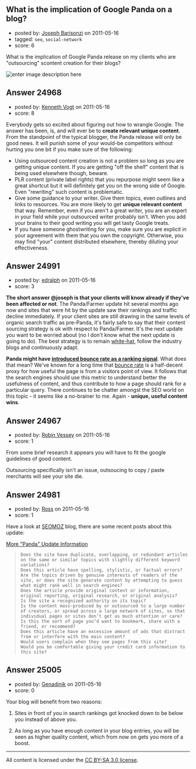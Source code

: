 ## What is the implication of Google Panda on a blog?

- posted by: [Joseph Barisonzi](https://stackexchange.com/users/-1/8791-joseph-barisonzi) on 2011-05-16
- tagged: `seo`, `social-network`
- score: 6

What is the implication of Google Panda release on my clients who are "outsourcing" scontent creation for their blogs?


![enter image description here][1]


  [1]: http://i.stack.imgur.com/ZzVyN.jpg


## Answer 24968

- posted by: [Kenneth Vogt](https://stackexchange.com/users/-1/6736-kenneth-vogt) on 2011-05-16
- score: 8

Everybody gets so excited about figuring out how to wrangle Google. The answer has been, is, and will ever be to **create relevant unique content**. From the standpoint of the typical blogger, the Panda release will only be good news. It will punish some of your would-be competitors without hurting you one bit if you make sure of the following:

 - Using outsourced content creation is not a problem so long as you are getting unique content. If you are getting "off the shelf" content that is being used elsewhere though, beware.
 - PLR content (private label rights) that you repurpose might seem like a great shortcut but it will definitely get you on the wrong side of Google. Even "rewriting" such content is problematic.
 - Give some guidance to your writer. Give them topics, even outlines and links to resources. You are more likely to get **unique relevant content** that way. Remember, even if you aren't a great writer, you are an expert in your field while your outsourced writer probably isn't. When you add your brains to their good writing you will get tasty Google treats.
 - If you have someone ghostwriting for you, make sure you are explicit in your agreement with them that you own the copyright. Otherwise, you may find "your" content distributed elsewhere, thereby diluting your effectiveness.


## Answer 24991

- posted by: [edralph](https://stackexchange.com/users/-1/9362-edralph) on 2011-05-16
- score: 3

<p><strong>The short answer @joseph is that your clients will know already if they've been affected or not</strong>.  The Panda/Farmer update hit several months ago now and sites that were hit by the update saw their rankings and traffic decline immediately.  If your client sites are still drawing in the same levels of organic search traffic as pre-Panda, it's fairly safe to say that their content sourcing strategy is ok with respect to Panda/Farmer.  It's the next update you want to be worried about (no I don't know what the next update is going to do).  The best strategy is to remain <a href="http://en.wikipedia.org/wiki/Search_engine_optimization#White_hat_versus_black_hat" rel="nofollow">white-hat</a>, follow the industry blogs and continuously adapt.</p>

<p><strong>Panda might have <a href="http://www.webpronews.com/google-algorithm-bounce-rate-ranking-signal-2011-05" rel="nofollow">introduced bounce rate as a ranking signal</a></strong>.  What does that mean?  We've known for a long time that <a href="http://en.wikipedia.org/wiki/Bounce_rate" rel="nofollow">bounce rate</a> is a half-decent proxy for how useful the page is from a visitors point of view.  It follows that the search engines should use this metric to understand better the usefulness of content, and thus contribute to how a page should rank for a particular query.  There continues to be chatter amongst the SEO world on this topic - it seems like a no-brainer to me.  Again - <strong>unique, useful content wins</strong>.</p>



## Answer 24967

- posted by: [Robin Vessey](https://stackexchange.com/users/-1/984-robin-vessey) on 2011-05-16
- score: 1

From some brief research it appears you will have to fit the google guidelines of good content.

Outsourcing specifically isn't an issue, outsoucing to copy / paste merchants will see your site die.




## Answer 24981

- posted by: [Ross](https://stackexchange.com/users/-1/1390-ross) on 2011-05-16
- score: 1

<p>Have a look at <a href="http://www.seomoz.org/blog/" rel="nofollow">SEOMOZ</a> blog, there are some recent posts about this update:</p>

<p><a href="http://www.seomoz.org/blog/more-panda-update-information-slowly-starting-to-come-out-" rel="nofollow">More "Panda" Update Information</a></p>

<blockquote>
<pre><code>Does the site have duplicate, overlapping, or redundant articles on the same or similar topics with slightly different keyword variations?
Does this article have spelling, stylistic, or factual errors?
Are the topics driven by genuine interests of readers of the site, or does the site generate content by attempting to guess what might rank well in search engines?
Does the article provide original content or information, original reporting, original research, or original analysis?
Is the site a recognized authority on its topic?
Is the content mass-produced by or outsourced to a large number of creators, or spread across a large network of sites, so that individual pages or sites don’t get as much attention or care?
Is this the sort of page you’d want to bookmark, share with a friend, or recommend?
Does this article have an excessive amount of ads that distract from or interfere with the main content?
Would users complain when they see pages from this site?
Would you be comfortable giving your credit card information to this site?
</code></pre>
</blockquote>



## Answer 25005

- posted by: [Genadinik](https://stackexchange.com/users/-1/8929-genadinik) on 2011-05-16
- score: 0

Your blog will benefit from two reasons:

1) Sites in front of you in search rankings got knocked down to be below you instead of above you.  

2) As long as you have enough content in your blog entries, you will be seen as higher quality content, which from now on gets you more of a boost. 



---

All content is licensed under the [CC BY-SA 3.0 license](https://creativecommons.org/licenses/by-sa/3.0/).
